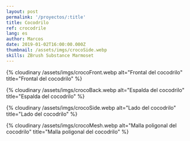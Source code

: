 ```yaml
---
layout: post
permalink: '/proyectos/:title'
title: Cocodrilo
ref: crocodrile
lang: es
author: Marcos
date: 2019-01-02T16:00:00.000Z
thumbnail: /assets/imgs/crocoSide.webp
skills: ZBrush Substance Marmoset
---
```

{% cloudinary /assets/imgs/crocoFront.webp alt="Frontal del cocodrilo" title="Frontal del cocodrilo" %}

{% cloudinary /assets/imgs/crocoBack.webp alt="Espalda del cocodrilo" title="Espalda del cocodrilo" %}

{% cloudinary /assets/imgs/crocoSide.webp alt="Lado del cocodrilo" title="Lado del cocodrilo" %}

{% cloudinary /assets/imgs/crocoMesh.webp alt="Malla poligonal del cocodrilo" title="Malla poligonal del cocodrilo" %}

